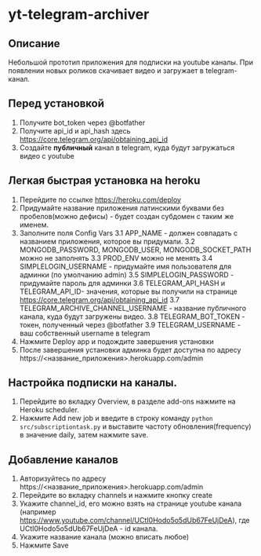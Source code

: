 # yt-telegram-archiver

## Описание
Небольшой прототип приложения для подписки на youtube каналы. При появлении новых роликов скачивает видео и загружает в telegram-канал.

## Перед установкой
1. Получите bot_token через @botfather
2. Получите api_id и api_hash здесь https://core.telegram.org/api/obtaining_api_id
3. Создайте **публичный** канал в telegram, куда будут загружаться видео с youtube

## Легкая быстрая установка на heroku
1. Перейдите по ссылке https://heroku.com/deploy
2. Придумайте название приложения латинскими буквами без пробелов(можно дефисы) - будет создан субдомен с таким же именем.
3. Заполните поля Config Vars
3.1 APP_NAME - должен совпадать с названием приложения, которое вы придумали.
3.2 MONGODB_PASSWORD, MONGODB_USER, MONGODB_SOCKET_PATH можно не заполнять
3.3 PROD_ENV можно не менять
3.4 SIMPLELOGIN_USERNAME - придумайте имя пользователя для админки (по умолчанию admin)
3.5 SIMPLELOGIN_PASSWORD - придумайте пароль для админки
3.6 TELEGRAM_API_HASH и TELEGRAM_API_ID- значения, которые вы получили на странице https://core.telegram.org/api/obtaining_api_id
3.7 TELEGRAM_ARCHIVE_CHANNEL_USERNAME - название публичного канала, куда будут загружены видео.
3.8 TELEGRAM_BOT_TOKEN - токен, полученный через @botfather
3.9 TELEGRAM_USERNAME - ваш собственный username в telegram
4. Нажмите Deploy app и подождите завершения установки
5. После завершения установки админка будет доступна по адресу https://<название_приложения>.herokuapp.com/admin

## Настройка подписки на каналы.
1. Перейдите во вкладку Overview, в разделе add-ons нажмите на Heroku scheduler.
2. Нажмите Add new job и введите в строку команду ```python src/subscriptiontask.py``` и выставите частоту обновления(frequency) в значение daily,
затем нажмите save.

## Добавление каналов
1. Авторизуйтесь по адресу https://<название_приложения>.herokuapp.com/admin
2. Перейдите во вкладку channels и нажмите кнопку create
3. Укажите channel_id, его можно взять на странице youtube канала (например https://www.youtube.com/channel/UCtI0Hodo5o5dUb67FeUjDeA), где UCtI0Hodo5o5dUb67FeUjDeA - id канала.
4. Укажите название канала (можно вписать любое)
5. Нажмите Save
